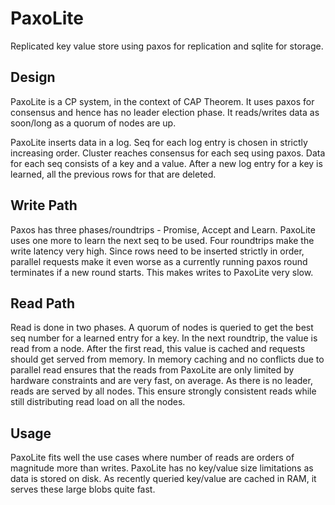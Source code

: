 # PaxoLite
Replicated key value store using paxos for replication and sqlite for storage.

## Design
PaxoLite is a CP system, in the context of CAP Theorem. It uses paxos for consensus and hence has no leader election phase. It reads/writes data as soon/long as a quorum of nodes are up.

PaxoLite inserts data in a log. Seq for each log entry is chosen in strictly increasing order. Cluster reaches consensus for each seq using paxos. Data for each seq consists of a key and a value. After a new log entry for a key is learned, all the previous rows for that are deleted.

## Write Path
Paxos has three phases/roundtrips - Promise, Accept and Learn. PaxoLite uses one more to learn the next seq to be used. Four roundtrips make the write latency very high. Since rows need to be inserted strictly in order, parallel requests make it even worse as a currently running paxos round terminates if a new round starts. This makes writes to PaxoLite very slow.

## Read Path
Read is done in two phases. A quorum of nodes is queried to get the best seq number for a learned entry for a key. In the next roundtrip, the value is read from a node. After the first read, this value is cached and requests should get served from memory. In memory caching and no conflicts due to parallel read ensures that the reads from PaxoLite are only limited by hardware constraints and are very fast, on average. As there is no leader, reads are served by all nodes. This ensure strongly consistent reads while still distributing read load on all the nodes.

## Usage
PaxoLite fits well the use cases where number of reads are orders of magnitude more than writes. PaxoLite has no key/value size limitations as data is stored on disk. As recently queried key/value are cached in RAM, it serves these large blobs quite fast. 
